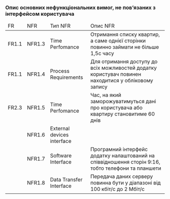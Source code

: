 ### Опис основних нефункціональних вимог, не пов’язаних з інтерфейсом користувача
<table>
  <thead>
    <tr>
      <td>FR</td>
      <td>NFR</td>
      <td>Тип NFR</td>
      <td>Опис NFR</td>
    </tr>
  </thead>
  <tr>
      <td>FR1.1</td>
      <td>NFR1.3</td>
      <td>Time Perfomance</td>
      <td>Отримання списку квартир, а саме однієї сторінки повинно займати не більше 1,5с часу</td>
    </tr>
    <tr>
      <td>FR1.1</td>
      <td>NFR1.4</td>
      <td>Process Requirements</td>
      <td>Для отримання доступу до всіх можливостей додатку користувач повинен находитися у обліковому запису</td>
    </tr>
    <tr>
      <td>FR2.3</td>
      <td>NFR1.5</td>
      <td>Time Perfomance</td>
      <td>Час, на який заморожуватимуться дані про користувача або квартиру становитиме 60 днів</td>
    </tr>
    <tr>
      <td></td>
      <td>NFR1.6</td>
      <td>External devices interface</td>
      <td></td>
    </tr>
    <tr>
      <td></td>
      <td>NFR1.7</td>
      <td>Software Interface</td>
      <td>Програмний інтерфейс додатку налаштований на співвідношення сторін 9:16, тобто телефони та планшети</td>
    </tr>
    <tr>
      <td></td>
      <td>NFR1.8</td>
      <td>Data Transfer Interface</td>
      <td>Передача даних серверу повинна бути у діапазоні від 100 кбіт/с до 2 Мбіт/с</td>
    </tr>
